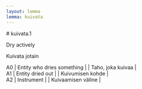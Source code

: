 ```yaml
---
layout: lemma
lemma: kuivata
---
```


<div class="sense">
# <span class="sensename">kuivata.1</span>

<span class="description">Dry actively</span>

<span class="description">Kuivata jotain</span>

A0 | Entity who dries something |   | Taho, joka kuivaa |  
A1 | Entity dried out |   | Kuivumisen kohde |  
A2 | Instrument |   | Kuivaamisen väline |  

</div>

